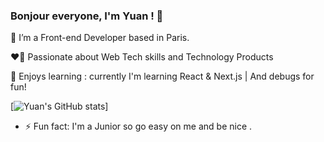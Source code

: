 ### Bonjour everyone, I'm Yuan ! 👋

🌱 I’m a Front-end Developer based in Paris.
 
❤️‍🔥 Passionate about Web Tech skills and Technology Products
   
👾 Enjoys learning : currently I'm learning React & Next.js | And debugs for fun!


[![Yuan's GitHub stats](https://github-readme-stats.vercel.app/api?username=yuanliuddd&show_icons=true&theme=great-gatsby)]

- ⚡ Fun fact: I'm a Junior so go easy on me and be nice . 

